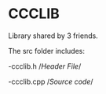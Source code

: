# CCCLIB
Library shared by 3 friends.

The src folder includes:

-ccclib.h /*Header File*/

-ccclib.cpp /*Source code*/
